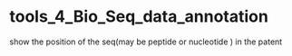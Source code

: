 # tools_4_Bio_Seq_data_annotation
show the position of the seq(may be peptide or nucleotide ) in the patent
